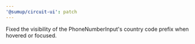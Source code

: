 ```yaml
---
'@sumup/circuit-ui': patch
---
```


Fixed the visibility of the PhoneNumberInput's country code prefix when hovered or focused.
